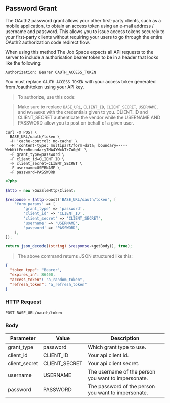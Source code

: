 ## Password Grant

The OAuth2 password grant allows your other first-party clients, 
such as a mobile application, to obtain an access token using an 
e-mail address / username and password. This allows you to issue access tokens 
securely to your first-party clients without requiring your users to go through 
the entire OAuth2 authorization code redirect flow.

When using this method The Job Space expects all API requests to the server to include a authorisation bearer token to be in a header that looks like the following:

`Authorization: Bearer OAUTH_ACCESS_TOKEN`

<aside class="notice">
You must replace <code>OAUTH_ACCESS_TOKEN</code> with your access token generated from /oauth/token using your API key.
</aside>

> To authorize, use this code:

> Make sure to replace `BASE_URL`, `CLIENT_ID`, `CLIENT_SECRET`, `USERNAME`, and `PASSWORD` with the credentials given to you.
> CLIENT_ID and CLIENT_SECRET authenticate the vendor while the USERNAME AND PASSWORD allow you to post on behalf of a given user. 

```shell
curl -X POST \
  BASE_URL/oauth/token \
  -H 'cache-control: no-cache' \
  -H 'content-type: multipart/form-data; boundary=----WebKitFormBoundary7MA4YWxkTrZu0gW' \
  -F grant_type=password \
  -F client_id=CLIENT_ID \
  -F client_secret=CLIENT_SECRET \
  -F username=USERNAME \
  -F password=PASSWORD
```

```php
<?php

$http = new \GuzzleHttp\Client;

$response = $http->post('BASE_URL/oauth/token', [
    'form_params' => [
        'grant_type' => 'password',
        'client_id' => 'CLIENT_ID',
        'client_secret' => 'CLIENT_SECRET',
        'username' => 'USERNAME',
        'password' => 'PASSWORD',
    ],
]);

return json_decode((string) $response->getBody(), true);
```

> The above command returns JSON structured like this:

```json
{
  "token_type": "Bearer",
  "expires_in": 86400,
  "access_token": "a_random_token",
  "refresh_token": "a_refresh_token"
}
```

### HTTP Request

`POST BASE_URL/oauth/token`

### Body

Parameter | Value | Description
--------- | ------- | -----------
grant_type | password | Which grant type to use. 
client_id | CLIENT_ID | Your api client id. 
client_secret | CLIENT_SECRET | Your api client secret. 
username | USERNAME | The username of the person you want to impersonate. 
password | PASSWORD | The password of the person you want to impersonate. 